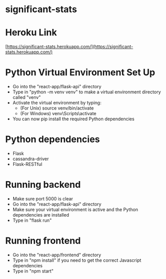 # significant-stats

# Heroku Link
[https://significant-stats.herokuapp.com/](https://significant-stats.herokuapp.com/)

# Python Virtual Environment Set Up
- Go into the "react-app/flask-api" directory
- Type in "python -m venv venv" to make a virtual environment directory called "venv"
- Activate the virtual environment by typing:
  - (For Unix) source venv/bin/activate
  - (For Windows) venv\Scripts\activate
- You can now pip install the required Python dependencies

# Python dependencies
- Flask
- cassandra-driver
- Flask-RESTful

# Running backend
- Make sure port 5000 is clear
- Go into the "react-app/flask-api" directory
- Make sure your virtual environment is active and the Python dependencies are installed
- Type in "flask run"

# Running frontend
- Go into the "react-app/frontend" directory
- Type in "npm install" if you need to get the correct Javascript dependencies
- Type in "npm start"
